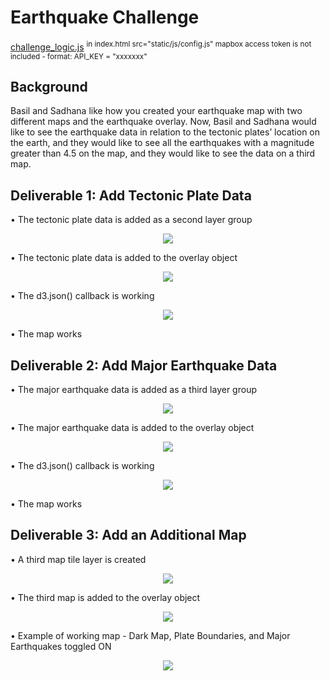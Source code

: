 # Earthquake Challenge
[challenge_logic.js](https://github.com/jzebker/Mapping_Earthquakes/blob/main/Earthquake_Challenge/static/js/challenge_logic.js)
<sup>in index.html src="static/js/config.js" mapbox access token is not included - format: API_KEY = "xxxxxxx"</sup>
## Background
Basil and Sadhana like how you created your earthquake map with two different maps and the earthquake overlay. Now, Basil and Sadhana would like to see the earthquake data in relation to the tectonic plates’ location on the earth, and they would like to see all the earthquakes with a magnitude greater than 4.5 on the map, and they would like to see the data on a third map.
## Deliverable 1: Add Tectonic Plate Data
• The tectonic plate data is added as a second layer group
<p align="center"><img src='https://github.com/jzebker/Mapping_Earthquakes/blob/main/Earthquake_Challenge/static/img/2ndlayer.png?raw=true' /></p>

• The tectonic plate data is added to the overlay object
<p align="center"><img src='https://github.com/jzebker/Mapping_Earthquakes/blob/main/Earthquake_Challenge/static/img/2ndoverlay.png?raw=true' /></p>

• The d3.json() callback is working
<p align="center"><img src='https://github.com/jzebker/Mapping_Earthquakes/blob/main/Earthquake_Challenge/static/img/2ndd3json.png?raw=true' /></p>

• The map works

## Deliverable 2: Add Major Earthquake Data
• The major earthquake data is added as a third layer group
<p align="center"><img src='https://github.com/jzebker/Mapping_Earthquakes/blob/main/Earthquake_Challenge/static/img/3rdlayer.png?raw=true' /></p>

• The major earthquake data is added to the overlay object
<p align="center"><img src='https://github.com/jzebker/Mapping_Earthquakes/blob/main/Earthquake_Challenge/static/img/3rdoverlay.png?raw=true' /></p>

• The d3.json() callback is working
<p align="center"><img src='https://github.com/jzebker/Mapping_Earthquakes/blob/main/Earthquake_Challenge/static/img/3rdd3json.png?raw=true' /></p>

• The map works

## Deliverable 3: Add an Additional Map
• A third map tile layer is created
<p align="center"><img src='https://github.com/jzebker/Mapping_Earthquakes/blob/main/Earthquake_Challenge/static/img/3rdtilelayer.png?raw=true' /></p>

• The third map is added to the overlay object
<p align="center"><img src='https://github.com/jzebker/Mapping_Earthquakes/blob/main/Earthquake_Challenge/static/img/totallegend.png?raw=true' /></p>

• Example of working map - Dark Map, Plate Boundaries, and Major Earthquakes toggled ON
<p align="center"><img src='https://github.com/jzebker/Mapping_Earthquakes/blob/main/Earthquake_Challenge/static/img/workingmap.png?raw=true' /></p>

